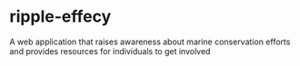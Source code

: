 # ripple-effecy
A web application that raises awareness about marine conservation efforts and provides resources for individuals to get involved
